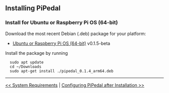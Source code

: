 ## Installing PiPedal

### Install for Ubuntu or Raspberry Pi OS (64-bit)

Download the most recent Debian (.deb) package for your platform:

- [Ubuntu or Raspberry Pi OS (64-bit)](https://github.com/rerdavies/pipedal/releases/download/v0.1.5-beta/pipedal_0.1.5_arm64.deb) v0.1.5-beta

Install the package by running 

```
  sudo apt update
  cd ~/Downloads  
  sudo apt-get install ./pipedal_0.1.4_arm64.deb
```

--------
[<< System Requirements](SystemRequirements.md) | [Configuring PiPedal after Installation >>](Configuring.md)